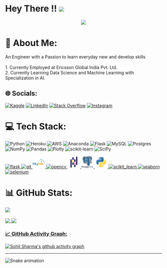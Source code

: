 <h1>
  Hey There !!
  <img src="https://media.giphy.com/media/hvRJCLFzcasrR4ia7z/giphy.gif" width="50px"/>
</h1>

<p align="center">
  <img src="https://capsule-render.vercel.app/api?animation=fadeIn&type=waving&color=gradient&height=100"/>
</p>

# 💫 About Me:
An Engineer with a Passion to learn everyday new and develop skills<br><br>1.  Currently Employed at Ericsson Global India Pvt. Ltd.<br>2. Currently Learning Data Science and Machine Learning with Specialization in AI.<br>

## 🌐 Socials:
[![Kaggle](https://img.shields.io/badge/-Kaggle-%23430098.svg?logo=Kaggle&logoColor=white)](https://www.kaggle.com/sohilsharma1996) [![LinkedIn](https://img.shields.io/badge/LinkedIn-%230077B5.svg?logo=linkedin&logoColor=white)](https://www.linkedin.com/in/sohil-sharma/) [![Stack Overflow](https://img.shields.io/badge/-Stackoverflow-FE7A16?logo=stack-overflow&logoColor=white)](https://stackoverflow.com/users/20845045/sohil-sharma) [![Instagram](https://img.shields.io/badge/Instagram-%23E4405F.svg?logo=Instagram&logoColor=white)](https://www.instagram.com/sharmaji_k.a.beta/) 

# 💻 Tech Stack:
![Python](https://img.shields.io/badge/python-3670A0?style=for-the-badge&logo=python&logoColor=ffdd54) ![Heroku](https://img.shields.io/badge/heroku-%23430098.svg?style=for-the-badge&logo=heroku&logoColor=white) ![AWS](https://img.shields.io/badge/AWS-%23FF9900.svg?style=for-the-badge&logo=amazon-aws&logoColor=white) ![Anaconda](https://img.shields.io/badge/Anaconda-%2344A833.svg?style=for-the-badge&logo=anaconda&logoColor=white) ![Flask](https://img.shields.io/badge/flask-%23000.svg?style=for-the-badge&logo=flask&logoColor=white) ![MySQL](https://img.shields.io/badge/mysql-%2300f.svg?style=for-the-badge&logo=mysql&logoColor=white) ![Postgres](https://img.shields.io/badge/postgres-%23316192.svg?style=for-the-badge&logo=postgresql&logoColor=white) ![NumPy](https://img.shields.io/badge/numpy-%23013243.svg?style=for-the-badge&logo=numpy&logoColor=white) ![Pandas](https://img.shields.io/badge/pandas-%23150458.svg?style=for-the-badge&logo=pandas&logoColor=white) ![Plotly](https://img.shields.io/badge/Plotly-%233F4F75.svg?style=for-the-badge&logo=plotly&logoColor=white) ![scikit-learn](https://img.shields.io/badge/scikit--learn-%23F7931E.svg?style=for-the-badge&logo=scikit-learn&logoColor=white) ![SciPy](https://img.shields.io/badge/SciPy-%230C55A5.svg?style=for-the-badge&logo=scipy&logoColor=%white)

<p align="left"> <a href="https://flask.palletsprojects.com/" target="_blank" rel="noreferrer"> <img src="https://www.vectorlogo.zone/logos/pocoo_flask/pocoo_flask-icon.svg" alt="flask" width="40" height="40"/> </a> <a href="https://git-scm.com/" target="_blank" rel="noreferrer"> <img src="https://www.vectorlogo.zone/logos/git-scm/git-scm-icon.svg" alt="git" width="40" height="40"/> </a> <a href="https://www.mysql.com/" target="_blank" rel="noreferrer"> <img src="https://raw.githubusercontent.com/devicons/devicon/master/icons/mysql/mysql-original-wordmark.svg" alt="mysql" width="40" height="40"/> </a> <a href="https://opencv.org/" target="_blank" rel="noreferrer"> <img src="https://www.vectorlogo.zone/logos/opencv/opencv-icon.svg" alt="opencv" width="40" height="40"/> </a> <a href="https://pandas.pydata.org/" target="_blank" rel="noreferrer"> <img src="https://raw.githubusercontent.com/devicons/devicon/2ae2a900d2f041da66e950e4d48052658d850630/icons/pandas/pandas-original.svg" alt="pandas" width="40" height="40"/> </a> <a href="https://www.postgresql.org" target="_blank" rel="noreferrer"> <img src="https://raw.githubusercontent.com/devicons/devicon/master/icons/postgresql/postgresql-original-wordmark.svg" alt="postgresql" width="40" height="40"/> </a> <a href="https://www.python.org" target="_blank" rel="noreferrer"> <img src="https://raw.githubusercontent.com/devicons/devicon/master/icons/python/python-original.svg" alt="python" width="40" height="40"/> </a> <a href="https://scikit-learn.org/" target="_blank" rel="noreferrer"> <img src="https://upload.wikimedia.org/wikipedia/commons/0/05/Scikit_learn_logo_small.svg" alt="scikit_learn" width="40" height="40"/> </a> <a href="https://seaborn.pydata.org/" target="_blank" rel="noreferrer"> <img src="https://seaborn.pydata.org/_images/logo-mark-lightbg.svg" alt="seaborn" width="40" height="40"/> </a> <a href="https://www.selenium.dev" target="_blank" rel="noreferrer"> <img src="https://raw.githubusercontent.com/detain/svg-logos/780f25886640cef088af994181646db2f6b1a3f8/svg/selenium-logo.svg" alt="selenium" width="40" height="40"/> </a> </p>

# 📊 GitHub Stats:

<!-- ![](https://github-readme-stats.vercel.app/api?username=sohilsharma1996&theme=radical&hide_border=false&include_all_commits=true&count_private=true)<br/> -->
![](https://github-readme-streak-stats.herokuapp.com/?user=sohilsharma1996&theme=radical&hide_border=false)<br/>
<!-- ![](https://github-readme-stats.vercel.app/api/top-langs/?username=sohilsharma1996&theme=radical&hide_border=false&include_all_commits=true&count_private=true&layout=compact) -->
 <div>
  <a href="https://github.com/sohilsharma1996">
   <img align="center" height="170" src="https://github-readme-stats.vercel.app/api/top-langs/?username=sohilsharma1996&layout=compact&langs_count=16&theme=dracula"/>
  <img align="center" src="https://github-readme-stats.vercel.app/api?username=sohilsharma1996&show_icons=true&theme=dracula&include_all_commits=true&count_private=true&hide=issues"/>
</div>

### 📈 GitHub Activity Graph:
[![Sohil Sharma's github activity graph](https://github-readme-activity-graph.cyclic.app/graph?username=sohilsharma1996&theme=github-compact)](https://github.com/sohilsharma1996/github-readme-activity-graph)
  
<!--   skyline 
<a href="https://skyline.github.com/sohilsharma1996/2022"><img src="./assets/2022.gif" alt="" width="auto" height="auto" /></a>
-->

---
![Snake animation](https://github.com/sohilsharma1996/sohilsharma1996/blob/output/github-contribution-grid-snake.svg)

<!-- Proudly created with GPRM ( https://gprm.itsvg.in ) -->
